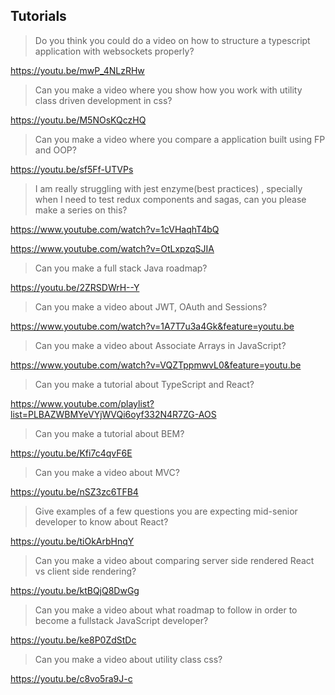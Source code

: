 ## Tutorials

> Do you think you could do a video on how to structure a typescript application with websockets properly?

https://youtu.be/mwP_4NLzRHw

> Can you make a video where you show how you work with utility class driven development in css?

https://youtu.be/M5NOsKQczHQ

> Can you make a video where you compare a application built using FP and OOP?

https://youtu.be/sf5Ff-UTVPs

>  I am really struggling with jest enzyme(best practices) , specially when I need to test redux components and sagas, can you please make a series on this?

https://www.youtube.com/watch?v=1cVHaqhT4bQ

https://www.youtube.com/watch?v=OtLxpzqSJIA

> Can you make a full stack Java roadmap?

https://youtu.be/2ZRSDWrH--Y

> Can you make a video about JWT, OAuth and Sessions?

https://www.youtube.com/watch?v=1A7T7u3a4Gk&feature=youtu.be

> Can you make a video about Associate Arrays in JavaScript?

https://www.youtube.com/watch?v=VQZTppmwvL0&feature=youtu.be

> Can you make a tutorial about TypeScript and React?

https://www.youtube.com/playlist?list=PLBAZWBMYeVYjWVQi6oyf332N4R7ZG-AOS

> Can you make a tutorial about BEM?

https://youtu.be/Kfi7c4qvF6E

> Can you make a video about MVC?

https://youtu.be/nSZ3zc6TFB4

> Give examples of a few questions you are expecting mid-senior developer to know about React?

https://youtu.be/tiOkArbHnqY

> Can you make a video about comparing server side rendered React vs client side rendering?

https://youtu.be/ktBQjQ8DwGg

> Can you make a video about what roadmap to follow in order to become a fullstack JavaScript developer?

https://youtu.be/ke8P0ZdStDc

> Can you make a video about utility class css?

https://youtu.be/c8vo5ra9J-c
